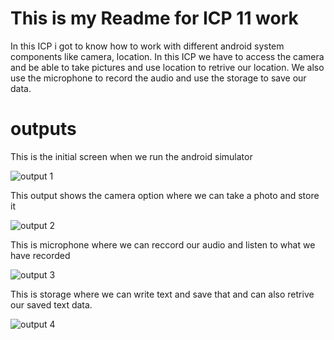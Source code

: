 # This is my Readme for ICP 11 work

In this ICP i got to know how to work with different android system components like camera, location. In this ICP we have to access the camera and be able to take pictures and use location to retrive our location. We also use the microphone to record the audio and use the storage to save our data.

# outputs

This is the initial screen when we run the android simulator

![output 1](https://github.com/Bhargav-Davuluri/Mobile-ICPs/blob/master/ICP11/Documentation/output1.PNG)

This output shows the camera option where we can take a photo and store it

![output 2](https://github.com/Bhargav-Davuluri/Mobile-ICPs/blob/master/ICP11/Documentation/output2.PNG)

This is microphone where we can reccord our audio and listen to what we have recorded

![output 3](https://github.com/Bhargav-Davuluri/Mobile-ICPs/blob/master/ICP11/Documentation/output3.PNG)

This is storage where we can write text and save that and can also retrive our saved text data.

![output 4](https://github.com/Bhargav-Davuluri/Mobile-ICPs/blob/master/ICP11/Documentation/output4.PNG)

